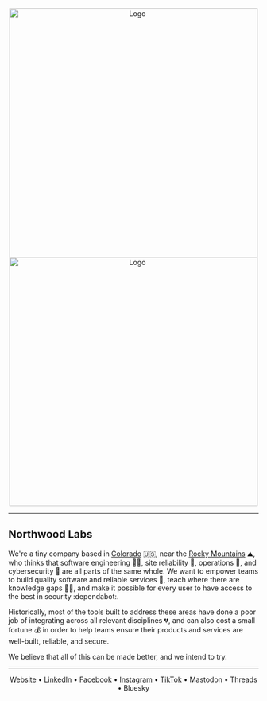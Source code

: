 <div align="center"><img src="https://github.com/northwood-labs/.github/raw/main/profile/logo-lightmode.png#gh-light-mode-only" alt="Logo" width="500"><img src="https://github.com/northwood-labs/.github/raw/main/profile/logo-darkmode.png#gh-dark-mode-only" alt="Logo" width="500"><br></div>

---

## Northwood Labs

We're a tiny company based in [Colorado] :us:, near the [Rocky Mountains] :mountain:, who thinks that software engineering :woman_technologist:, site reliability :mechanical_arm:, operations :whale:, and cybersecurity :ninja: are all parts of the same whole. We want to empower teams to build quality software and reliable services :1st_place_medal:, teach where there are knowledge gaps :man_teacher:, and make it possible for every user to have access to the best in security :dependabot:.

Historically, most of the tools built to address these areas have done a poor job of integrating across all relevant disciplines :broken_heart:, and can also cost a small fortune :moneybag: in order to help teams ensure their products and services are well-built, reliable, and secure.

We believe that all of this can be made better, and we intend to try.

[Colorado]: https://en.wikipedia.org/wiki/Colorado
[Rocky Mountains]: https://en.wikipedia.org/wiki/Rocky_Mountains

---

<div align="center">
  
[Website](https://northwood-labs.com) • [LinkedIn](https://www.linkedin.com/company/northwood-labs/) • [Facebook](https://www.facebook.com/profile.php?id=61558955227346) • [Instagram](https://www.instagram.com/northwood.labs/) • [TikTok](https://www.tiktok.com/@northwood.labs) • Mastodon • Threads • Bluesky

</div>
